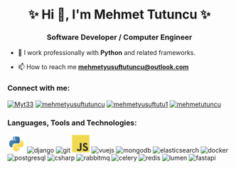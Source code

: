 <h1 align="center">✨ Hi 👋, I'm Mehmet Tutuncu ✨</h1>
<h3 align="center">Software Developer / Computer Engineer</h3>

- 🌱 I work professionally with **Python** and related frameworks.

- 📫 How to reach me **mehmetyusuftutuncu@outlook.com**

<h3 align="left">Connect with me:</h3>
<p align="left">
    <a href="https://twitter.com/Myt33" target="blank"><img align="center"
            src="https://raw.githubusercontent.com/rahuldkjain/github-profile-readme-generator/master/src/images/icons/Social/twitter.svg"
            alt="Myt33" height="30" width="40" /></a>
    <a href="https://www.linkedin.com/in/mehmetyusuftutuncu/" target="blank"><img align="center"
            src="https://raw.githubusercontent.com/rahuldkjain/github-profile-readme-generator/master/src/images/icons/Social/linked-in-alt.svg"
            alt="mehmetyusuftutuncu" height="30" width="40" /></a>
    <a href="https://www.hackerrank.com/mehmetyusuftutu1" target="blank"><img align="center"
            src="https://raw.githubusercontent.com/rahuldkjain/github-profile-readme-generator/master/src/images/icons/Social/hackerrank.svg"
            alt="mehmetyusuftutu1" height="30" width="40" /></a>
    <a href="https://www.codewars.com/users/mehmetutuncu" target="blank"><img align="center"
            src="https://www.codewars.com/packs/assets/logo.f607a0fb.svg"
            alt="mehmetutuncu" height="30" width="40" /></a>
</p>

<h3 align="left">Languages, Tools and Technologies:</h3>
<p align="left">
    <a href="https://www.python.org" target="_blank" rel="noreferrer" style="text-decoration: none;">
        <img src="https://raw.githubusercontent.com/devicons/devicon/master/icons/python/python-original.svg"
            alt="python" width="40" height="40" />
    </a>
    <a href="https://www.djangoproject.com/" target="_blank" rel="noreferrer" style="text-decoration: none;">
        <img src="https://static.djangoproject.com/img/favicon.6dbf28c0650e.ico" alt="django" width="40" height="40" />
    </a>
    <a href="https://git-scm.com/" target="_blank" rel="noreferrer" style="text-decoration: none;">
        <img src="https://www.vectorlogo.zone/logos/git-scm/git-scm-icon.svg" alt="git" width="40" height="40" />
    </a>
    <a href="https://developer.mozilla.org/en-US/docs/Web/JavaScript" target="_blank" rel="noreferrer" style="text-decoration: none;">
        <img src="https://raw.githubusercontent.com/devicons/devicon/master/icons/javascript/javascript-original.svg"
            alt="javascript" width="40" height="40" />
    </a>
    <a href="https://vuejs.org/" target="_blank" rel="noreferrer" style="text-decoration: none;">
        <img src="https://vuejs.org/logo.svg" alt="vuejs" width="40" height="40" />
    </a>
    <a href="https://www.mongodb.com/" target="_blank" rel="noreferrer" style="text-decoration: none;">
        <img src="https://www.mongodb.com/assets/images/global/favicon.ico" alt="mongodb" width="40" height="40" />
    </a>
    <a href="https://www.elastic.co/" target="_blank" rel="noreferrer" style="text-decoration: none;">
        <img src="https://www.elastic.co/favicon.ico" alt="elasticsearch" width="40" height="40" />
    </a>
    <a href="https://www.docker.com/" target="_blank" rel="noreferrer" style="text-decoration: none;">
        <img src="https://www.docker.com/wp-content/uploads/2024/02/cropped-docker-logo-favicon-192x192.png"
            alt="docker" width="40" height="40" />
    </a>
    <a href="https://www.postgresql.org/" target="_blank" rel="noreferrer" style="text-decoration: none;">
        <img src="https://www.postgresql.org/media/img/about/press/elephant.png" alt="postgresql" width="40"
            height="40" />
    </a>
    <a href="https://learn.microsoft.com/tr-tr/dotnet/csharp/" target="_blank" rel="noreferrer" style="text-decoration: none;">
        <img src="https://upload.wikimedia.org/wikipedia/commons/d/d2/C_Sharp_Logo_2023.svg" alt="csharp" width="40"
            height="40" />
    </a>
    <a href="https://www.rabbitmq.com/" target="_blank" rel="noreferrer" style="text-decoration: none;">
        <img src="https://www.rabbitmq.com/img/rabbitmq-logo.svg" alt="rabbitmq" width="40" height="40" />
    </a>
    <a href="https://docs.celeryq.dev/en/stable/" target="_blank" rel="noreferrer" style="text-decoration: none;">
        <img src="https://docs.celeryq.dev/en/stable/_static/favicon.ico" alt="celery" width="40" height="40" />
    </a>
    <a href="https://redis.io/" target="_blank" rel="noreferrer" style="text-decoration: none;">
        <img src="https://redis.io/images/favicons/apple-touch-icon.png" alt="redis" width="40" height="40" />
    </a>
    <a href="https://lumen.laravel.com/docs/10.x" target="_blank" rel="noreferrer" style="text-decoration: none;">
        <img src="https://lumen.laravel.com/img/favicons/favicon-32x32.png" alt="lumen" width="40" height="40" />
    </a>
    <a href="https://fastapi.tiangolo.com/" target="_blank" rel="noreferrer" style="text-decoration: none;">
        <img src="https://fastapi.tiangolo.com/img/favicon.png" alt="fastapi" width="40" height="40" />
    </a>
</p>


<!--
**mehmetutuncu/mehmetutuncu** is a ✨ _special_ ✨ repository because its `README.md` (this file) appears on your GitHub profile.

Here are some ideas to get you started:

- 🔭 I’m currently working on ...
- 🌱 I’m currently learning ...
- 👯 I’m looking to collaborate on ...
- 🤔 I’m looking for help with ...
- 💬 Ask me about ...
- 📫 How to reach me: ...
- 😄 Pronouns: ...
- ⚡ Fun fact: ...
-->

